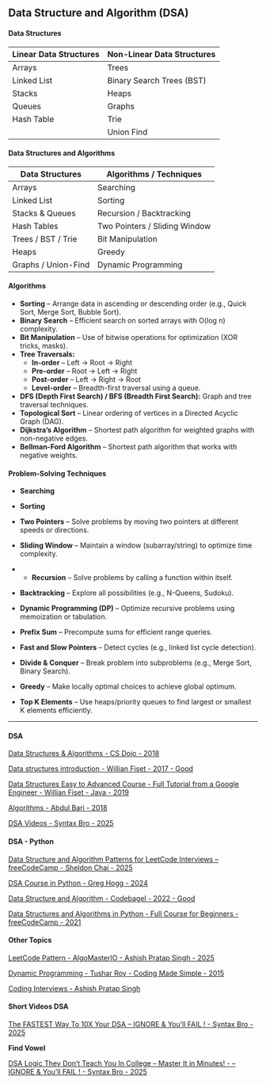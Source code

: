 ## **Data Structure and Algorithm (DSA)**

#### **Data Structures**

| **Linear Data Structures** | **Non-Linear Data Structures** |
|-----------------------------|--------------------------------|
| Arrays                      | Trees                          |
| Linked List                 | Binary Search Trees (BST)      |
| Stacks                      | Heaps                          |
| Queues                      | Graphs                         |
| Hash Table                  | Trie                           |
|                             | Union Find                     |

#### **Data Structures and Algorithms**

| **Data Structures**         | **Algorithms / Techniques**            |
|------------------------------|----------------------------------------|
| Arrays                      | Searching                              |
| Linked List                 | Sorting                                |
| Stacks & Queues             | Recursion / Backtracking               |
| Hash Tables                 | Two Pointers / Sliding Window          |
| Trees / BST / Trie          | Bit Manipulation                       |
| Heaps                       | Greedy                                 |
| Graphs / Union-Find         | Dynamic Programming 

#### **Algorithms**

- **Sorting** – Arrange data in ascending or descending order (e.g., Quick Sort, Merge Sort, Bubble Sort).  
- **Binary Search** – Efficient search on sorted arrays with O(log n) complexity.  
- **Bit Manipulation** – Use of bitwise operations for optimization (XOR tricks, masks).  
- **Tree Traversals:**  
  - **In-order** – Left → Root → Right  
  - **Pre-order** – Root → Left → Right  
  - **Post-order** – Left → Right → Root  
  - **Level-order** – Breadth-first traversal using a queue.  
- **DFS (Depth First Search) / BFS (Breadth First Search):** Graph and tree traversal techniques.  
- **Topological Sort** – Linear ordering of vertices in a Directed Acyclic Graph (DAG).  
- **Dijkstra’s Algorithm** – Shortest path algorithm for weighted graphs with non-negative edges.  
- **Bellman-Ford Algorithm** – Shortest path algorithm that works with negative weights.  

#### **Problem-Solving Techniques**

- **Searching**
- **Sorting**

- **Two Pointers** – Solve problems by moving two pointers at different speeds or directions.  
- **Sliding Window** – Maintain a window (subarray/string) to optimize time complexity.
- - **Recursion** – Solve problems by calling a function within itself.  
- **Backtracking** – Explore all possibilities (e.g., N-Queens, Sudoku).
- **Dynamic Programming (DP)** – Optimize recursive problems using memoization or tabulation.
   
   
- **Prefix Sum** – Precompute sums for efficient range queries.  
- **Fast and Slow Pointers** – Detect cycles (e.g., linked list cycle detection).  
- **Divide & Conquer** – Break problem into subproblems (e.g., Merge Sort, Binary Search).  
- **Greedy** – Make locally optimal choices to achieve global optimum.  
- **Top K Elements** – Use heaps/priority queues to find largest or smallest K elements efficiently.  

---
  
#### **DSA**

[Data Structures & Algorithms - CS Dojo - 2018](https://www.youtube.com/watch?v=bum_19loj9A&list=PLBZBJbE_rGRV8D7XZ08LK6z-4zPoWzu5H&index=1)

[Data structures introduction - Willian Fiset - 2017 - Good](https://www.youtube.com/watch?v=Qmt0QwzEmh0&list=PLDV1Zeh2NRsB6SWUrDFW2RmDotAfPbeHu&index=1)

[Data Structures Easy to Advanced Course - Full Tutorial from a Google Engineer - Willian Fiset - Java - 2019](https://www.youtube.com/watch?v=RBSGKlAvoiM&list=PLWKjhJtqVAbn5emQ3RRG8gEBqkhf_5vxD)

[Algorithms - Abdul Bari - 2018](https://www.youtube.com/watch?v=0IAPZzGSbME&list=PLDN4rrl48XKpZkf03iYFl-O29szjTrs_O)

[DSA Videos - Syntax Bro - 2025](https://www.youtube.com/playlist?list=PLgfSGcRg4Aq1NBMk4YzkmeEiLmFPMvfx8)

#### **DSA - Python**

[Data Structure and Algorithm Patterns for LeetCode Interviews – freeCodeCamp - Sheldon Chai - 2025](https://www.youtube.com/watch?v=Z_c4byLrNBU&t=1970s)

[DSA Course in Python - Greg Hogg - 2024](https://www.youtube.com/watch?v=aWKEBEg55ps&list=PLKYEe2WisBTGq9T0wPulXz1otUsVeOGey)

[Data Structure and Algorithm - Codebagel - 2022 - Good](https://www.youtube.com/watch?v=cQWr9DFE1ww&list=PLUITAQK78D8PByrC3XDuF-elzSK7QWXO5)

[Data Structures and Algorithms in Python - Full Course for Beginners - freeCodeCamp - 2021](https://www.youtube.com/watch?v=pkYVOmU3MgA)

#### **Other Topics**

[LeetCode Pattern - AlgoMasterIO - Ashish Pratap Singh - 2025](https://www.youtube.com/watch?v=QzZ7nmouLTI&list=PLK63NuByH5o-tqaMUHRA4r8ObRW7PWz45)

[Dynamic Programming - Tushar Roy - Coding Made Simple - 2015](https://www.youtube.com/watch?v=8LusJS5-AGo&list=PLrmLmBdmIlpsHaNTPP_jHHDx_os9ItYXr)

[Coding Interviews - Ashish Pratap Singh](https://www.youtube.com/watch?v=F-ao3Q6I2Fc&list=PLCZ2MME8uzMiiLoFE0E4zcXvQnZVIkCP1&index=5)

#### **Short Videos DSA**

[The FASTEST Way To 10X Your DSA – IGNORE & You’ll FAIL ! - Syntax Bro - 2025](https://www.youtube.com/watch?v=1n1Xw3Sgjzs)

**Find Vowel**

[DSA Logic They Don’t Teach You In College – Master It in Minutes! - – IGNORE & You’ll FAIL ! - Syntax Bro - 2025](https://www.youtube.com/watch?v=8wBF0o4gKhM)

